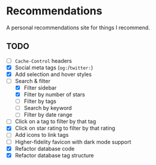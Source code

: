 # Recommendations

A personal recommendations site for things I recommend.

## TODO

-   [ ] `Cache-Control` headers
-   [x] Social meta tags (`og:`/`twitter:`)
-   [x] Add selection and hover styles
-   [ ] Search & filter
    -   [x] Filter sidebar
    -   [x] Filter by number of stars
    -   [ ] Filter by tags
    -   [ ] Search by keyword
    -   [ ] Filter by date range
-   [ ] Click on a tag to filter by that tag
-   [x] Click on star rating to filter by that rating
-   [ ] Add icons to link tags
-   [ ] Higher-fidelity favicon with dark mode support
-   [x] Refactor database code
-   [x] Refactor database tag structure

